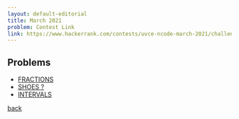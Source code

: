 ```yaml
---
layout: default-editorial
title: March 2021
problem: Contest Link
link: https://www.hackerrank.com/contests/uvce-ncode-march-2021/challenges
---
```


## Problems

- [FRACTIONS](./FRACTIONS.html)
- [SHOES ?](./SHOES.html)
- [INTERVALS](./INTERVALS.html)

[back](../../)

